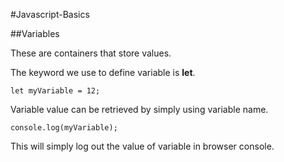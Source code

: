 #Javascript-Basics

##Variables

These are containers that store values.

The keyword we use to define variable is **let**.

```
let myVariable = 12;
```

Variable value can be retrieved by simply using variable name.

```
console.log(myVariable);
```

This will simply log out the value of variable in browser console.

